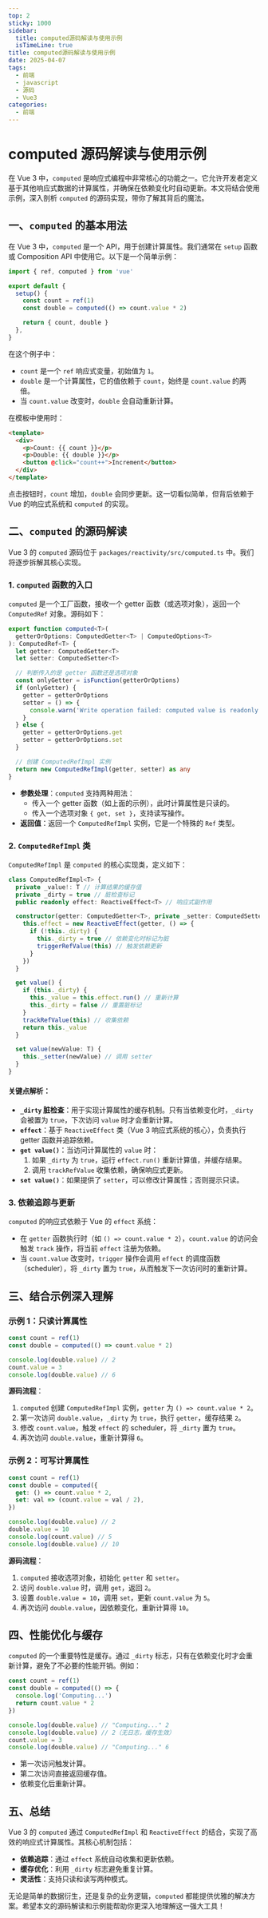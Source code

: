 ```yaml
---
top: 2
sticky: 1000
sidebar:
  title: computed源码解读与使用示例
  isTimeLine: true
title: computed源码解读与使用示例
date: 2025-04-07
tags:
  - 前端
  - javascript
  - 源码
  - Vue3
categories:
  - 前端
---
```


# computed 源码解读与使用示例

在 Vue 3 中，`computed` 是响应式编程中非常核心的功能之一。它允许开发者定义基于其他响应式数据的计算属性，并确保在依赖变化时自动更新。本文将结合使用示例，深入剖析 `computed` 的源码实现，带你了解其背后的魔法。

## 一、`computed` 的基本用法

在 Vue 3 中，`computed` 是一个 API，用于创建计算属性。我们通常在 `setup` 函数或 Composition API 中使用它。以下是一个简单示例：

```javascript
import { ref, computed } from 'vue'

export default {
  setup() {
    const count = ref(1)
    const double = computed(() => count.value * 2)

    return { count, double }
  },
}
```

在这个例子中：

- `count` 是一个 `ref` 响应式变量，初始值为 `1`。
- `double` 是一个计算属性，它的值依赖于 `count`，始终是 `count.value` 的两倍。
- 当 `count.value` 改变时，`double` 会自动重新计算。

在模板中使用时：

```html
<template>
  <div>
    <p>Count: {{ count }}</p>
    <p>Double: {{ double }}</p>
    <button @click="count++">Increment</button>
  </div>
</template>
```

点击按钮时，`count` 增加，`double` 会同步更新。这一切看似简单，但背后依赖于 Vue 的响应式系统和 `computed` 的实现。

## 二、`computed` 的源码解读

Vue 3 的 `computed` 源码位于 `packages/reactivity/src/computed.ts` 中。我们将逐步拆解其核心实现。

### 1. `computed` 函数的入口

`computed` 是一个工厂函数，接收一个 getter 函数（或选项对象），返回一个 `ComputedRef` 对象。源码如下：

```typescript
export function computed<T>(
  getterOrOptions: ComputedGetter<T> | ComputedOptions<T>
): ComputedRef<T> {
  let getter: ComputedGetter<T>
  let setter: ComputedSetter<T>

  // 判断传入的是 getter 函数还是选项对象
  const onlyGetter = isFunction(getterOrOptions)
  if (onlyGetter) {
    getter = getterOrOptions
    setter = () => {
      console.warn('Write operation failed: computed value is readonly')
    }
  } else {
    getter = getterOrOptions.get
    setter = getterOrOptions.set
  }

  // 创建 ComputedRefImpl 实例
  return new ComputedRefImpl(getter, setter) as any
}
```

- **参数处理**：`computed` 支持两种用法：
  - 传入一个 getter 函数（如上面的示例），此时计算属性是只读的。
  - 传入一个选项对象 `{ get, set }`，支持读写操作。
- **返回值**：返回一个 `ComputedRefImpl` 实例，它是一个特殊的 `Ref` 类型。

### 2. `ComputedRefImpl` 类

`ComputedRefImpl` 是 `computed` 的核心实现类，定义如下：

```typescript
class ComputedRefImpl<T> {
  private _value!: T // 计算结果的缓存值
  private _dirty = true // 脏检查标记
  public readonly effect: ReactiveEffect<T> // 响应式副作用

  constructor(getter: ComputedGetter<T>, private _setter: ComputedSetter<T>) {
    this.effect = new ReactiveEffect(getter, () => {
      if (!this._dirty) {
        this._dirty = true // 依赖变化时标记为脏
        triggerRefValue(this) // 触发依赖更新
      }
    })
  }

  get value() {
    if (this._dirty) {
      this._value = this.effect.run() // 重新计算
      this._dirty = false // 重置脏标记
    }
    trackRefValue(this) // 收集依赖
    return this._value
  }

  set value(newValue: T) {
    this._setter(newValue) // 调用 setter
  }
}
```

#### 关键点解析：

- **`_dirty` 脏检查**：用于实现计算属性的缓存机制。只有当依赖变化时，`_dirty` 会被置为 `true`，下次访问 `value` 时才会重新计算。
- **`effect`**：基于 `ReactiveEffect` 类（Vue 3 响应式系统的核心），负责执行 getter 函数并追踪依赖。
- **`get value()`**：当访问计算属性的 `value` 时：
  1. 如果 `_dirty` 为 `true`，运行 `effect.run()` 重新计算值，并缓存结果。
  2. 调用 `trackRefValue` 收集依赖，确保响应式更新。
- **`set value()`**：如果提供了 `setter`，可以修改计算属性；否则提示只读。

### 3. 依赖追踪与更新

`computed` 的响应式依赖于 Vue 的 `effect` 系统：

- 在 `getter` 函数执行时（如 `() => count.value * 2`），`count.value` 的访问会触发 `track` 操作，将当前 `effect` 注册为依赖。
- 当 `count.value` 改变时，`trigger` 操作会调用 `effect` 的调度函数（scheduler），将 `_dirty` 置为 `true`，从而触发下一次访问时的重新计算。

## 三、结合示例深入理解

### 示例 1：只读计算属性

```javascript
const count = ref(1)
const double = computed(() => count.value * 2)

console.log(double.value) // 2
count.value = 3
console.log(double.value) // 6
```

**源码流程**：

1. `computed` 创建 `ComputedRefImpl` 实例，`getter` 为 `() => count.value * 2`。
2. 第一次访问 `double.value`，`_dirty` 为 `true`，执行 `getter`，缓存结果 `2`。
3. 修改 `count.value`，触发 `effect` 的 scheduler，将 `_dirty` 置为 `true`。
4. 再次访问 `double.value`，重新计算得 `6`。

### 示例 2：可写计算属性

```javascript
const count = ref(1)
const double = computed({
  get: () => count.value * 2,
  set: val => (count.value = val / 2),
})

console.log(double.value) // 2
double.value = 10
console.log(count.value) // 5
console.log(double.value) // 10
```

**源码流程**：

1. `computed` 接收选项对象，初始化 `getter` 和 `setter`。
2. 访问 `double.value` 时，调用 `get`，返回 `2`。
3. 设置 `double.value = 10`，调用 `set`，更新 `count.value` 为 `5`。
4. 再次访问 `double.value`，因依赖变化，重新计算得 `10`。

## 四、性能优化与缓存

`computed` 的一个重要特性是缓存。通过 `_dirty` 标志，只有在依赖变化时才会重新计算，避免了不必要的性能开销。例如：

```javascript
const count = ref(1)
const double = computed(() => {
  console.log('Computing...')
  return count.value * 2
})

console.log(double.value) // "Computing..." 2
console.log(double.value) // 2（无日志，缓存生效）
count.value = 3
console.log(double.value) // "Computing..." 6
```

- 第一次访问触发计算。
- 第二次访问直接返回缓存值。
- 依赖变化后重新计算。

## 五、总结

Vue 3 的 `computed` 通过 `ComputedRefImpl` 和 `ReactiveEffect` 的结合，实现了高效的响应式计算属性。其核心机制包括：

- **依赖追踪**：通过 `effect` 系统自动收集和更新依赖。
- **缓存优化**：利用 `_dirty` 标志避免重复计算。
- **灵活性**：支持只读和读写两种模式。

无论是简单的数据衍生，还是复杂的业务逻辑，`computed` 都能提供优雅的解决方案。希望本文的源码解读和示例能帮助你更深入地理解这一强大工具！
